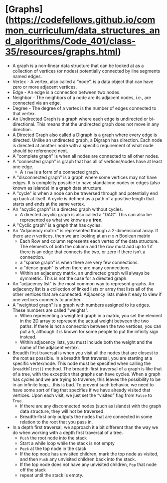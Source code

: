 # [Graphs] (https://codefellows.github.io/common_curriculum/data_structures_and_algorithms/Code_401/class-35/resources/graphs.html)
- A graph is a non-linear data structure that can be looked at as a collection of vertices (or nodes) potentially connected by line segments named edges.
- Vertex - A vertex, also called a “node”, is a data object that can have zero or more adjacent vertices.
- Edge - An edge is a connection between two nodes.
- Neighbor - The neighbors of a node are its adjacent nodes, i.e., are connected via an edge.
- Degree - The degree of a vertex is the number of edges connected to that vertex.
- An Undirected Graph is a graph where each edge is undirected or bi-directional. This means that the undirected graph does not move in any direction.
- A Directed Graph also called a Digraph is a graph where every edge is directed. Unlike an undirected graph, a Digraph has direction. Each node is directed at another node with a specific requirement of what node should be referenced next.
- A "complete graph" is when all nodes are connected to all other nodes.
- A "connected graph" is graph that has all of vertices/nodes have at least one edge.
  - A `Tree` is a form of a connected graph.
- A "disconnected graph" is a graph where some vertices may not have edges. It is complelty possible to have standalone nodes or edges (also known as islands) in a graph data structure.
- A "cycle" is when a node can be traversed through and potentially end up back at itself. A cycle is defined as a path of a positive length that starts and ends at the same vertex.
- An "acyclic graph" is a directed graph without cycles.
  - A directed acyclic graph is also called a "DAG". This can also be represented as what we know as a **tree**.
- A "Cyclic graph" is a graph that has cycles.
- An "Adjacency matrix" is represented through a 2-dimensional array. If there are *n* vertices, then we are looking at an *n x n* Boolean matrix
  - Each Row and column represents each vertex of the data structure. The elements of both the column and the row must add up to 1 if there is an edge that connects the two, or zero if there isn’t a connection.
  - a "sparse graph" is when there are very few connections. 
  - a "dense graph" is when there are many connections
  - Within an adjacency matrix, an undirected graph will always be symmetric. This is not the case for a directed graph.
- An "adjacency list" is the most common way to represent graphs. An adjacency list is a collection of linked lists or array that lists all of the other vertices that are connected. Adjacency lists make it easy to view if one vertices connects to another.
- A "weighted graph" is a graph with numbers assigned to its edges. These numbers are called "weights". 
  - When representing a weighted graph in a matrix, you set the element in the 2D array to represent the actual weight between the two paths. If there is not a connection between the two vertices, you can put a `0`, although it is known for some people to put the infinity sign instead.
  - Within adjacency lists, you must include both the weight and the name of the adjacent vertex.
- Breadth first traversal is when you visit all the nodes that are closest to the root as possible. In a breadth first traversal, you are starting at a specific vertex/node. This node must be specified when calling the `BreadthFirst()` method. The breadth-first traversal of a graph is like that of a tree, with the exception that graphs can have cycles. When a graph has cycles and we are trying to traverse, this leaves the possibility to be in an infinite loop….this is bad. To prevent such behavior, we need to have some sort of flag that specifies if we have already visited that vertices. Upon each visit, we just set the “visited” flag from `False` to `True`.
  - If there are any disconnected nodes (such as islands) with the graph data structure, they will not be traversed.
  - Breadth-first only outputs the nodes that are connected in some relation to the root that you pass in.
- In a depth first traversal, we approach it a bit different than the way we do when working with a depth first traversal of a tree.
  - `Push` the root node into the stack
  - Start a while loop while the stack is not empty
  - `Peek` at the top node in the stack
  - If the top node has unvisited children, mark the top node as visited, and then `Push` any unvisited children back into the stack.
  - If the top node does not have any unvisited children, `Pop` that node off the stack
  - repeat until the stack is empty.
